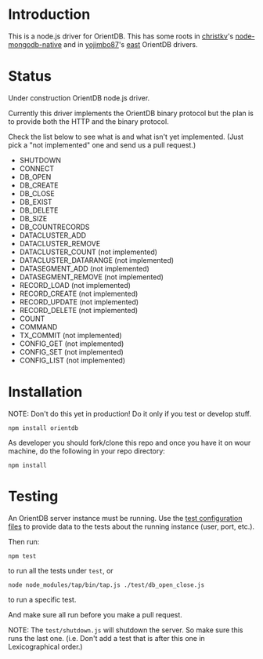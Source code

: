 Introduction
========

This is a node.js driver for OrientDB. This has some roots in [christkv](https://github.com/christkv)'s [node-mongodb-native](https://github.com/christkv/node-mongodb-native) and in [yojimbo87](https://github.com/yojimbo87)'s [east](https://github.com/yojimbo87/east) OrientDB drivers.

Status
========

Under construction OrientDB node.js driver.

Currently this driver implements the OrientDB binary protocol but the plan is to provide both the HTTP and the binary protocol.

Check the list below to see what is and what isn't yet implemented. (Just pick a "not implemented" one and send us a pull request.)

* SHUTDOWN
* CONNECT
* DB_OPEN
* DB_CREATE
* DB_CLOSE
* DB_EXIST
* DB_DELETE
* DB_SIZE
* DB_COUNTRECORDS
* DATACLUSTER_ADD
* DATACLUSTER_REMOVE
* DATACLUSTER_COUNT (not implemented)
* DATACLUSTER_DATARANGE (not implemented)
* DATASEGMENT_ADD (not implemented)
* DATASEGMENT_REMOVE (not implemented)
* RECORD_LOAD (not implemented)
* RECORD_CREATE (not implemented)
* RECORD_UPDATE (not implemented)
* RECORD_DELETE (not implemented)
* COUNT
* COMMAND
* TX_COMMIT (not implemented)
* CONFIG_GET (not implemented)
* CONFIG_SET (not implemented)
* CONFIG_LIST (not implemented)

Installation
========

NOTE: Don't do this yet in production! Do it only if you test or develop stuff.

```
npm install orientdb
```

As developer you should fork/clone this repo and once you have it on wour machine, do the following in your repo directory:

```
npm install
```

Testing
========

An OrientDB server instance must be running. Use the [test configuration files](https://github.com/gabipetrovay/node-orientdb/tree/master/config/test) to provide data to the tests about the running instance (user, port, etc.).

Then run:

`npm test`

to run all the tests under `test`, or

`node node_modules/tap/bin/tap.js ./test/db_open_close.js`

to run a specific test.

And make sure all run before you make a pull request.

NOTE: The `test/shutdown.js` will shutdown the server. So make sure this runs the last one. (i.e. Don't add a test that is after this one in Lexicographical order.)
